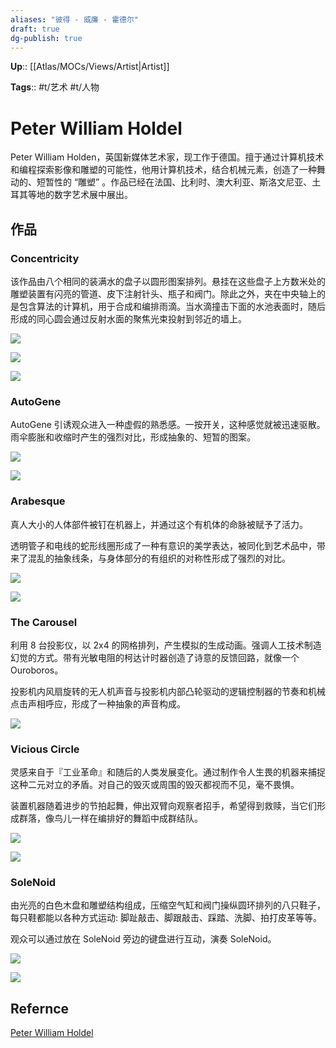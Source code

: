 ```yaml
---
aliases: "彼得 - 威廉 - 霍德尔"
draft: true
dg-publish: true
---
```


**Up**:: [[Atlas/MOCs/Views/Artist\|Artist]]

**Tags**:: #t/艺术 #t/人物 

# Peter William Holdel

Peter William Holden，英国新媒体艺术家，现工作于德国。擅于通过计算机技术和编程探索影像和雕塑的可能性，他用计算机技术，结合机械元素，创造了一种舞动的、短暂性的 “雕塑” 。作品已经在法国、比利时、澳大利亚、斯洛文尼亚、土耳其等地的数字艺术展中展出。

## 作品

### Concentricity

该作品由八个相同的装满水的盘子以圆形图案排列。悬挂在这些盘子上方数米处的雕塑装置有闪亮的管道、皮下注射针头、瓶子和阀门。除此之外，夹在中央轴上的是包含算法的计算机，用于合成和编排雨滴。当水滴撞击下面的水池表面时，随后形成的同心圆会通过反射水面的聚焦光束投射到邻近的墙上。

![](https://img.ractive.site/ominivore/i/2024-07/c4e27a379cc69c6c70c1d01f58db0c9f.png)

![](https://img.ractive.site/ominivore/i/2024-07/2e8caf92639bae0c6b77f100ea42a3ad.jpg)

![](https://img.ractive.site/ominivore/i/2024-07/9a824dcb7cbe75630632eb08134a7a03.jpg)

### AutoGene

AutoGene 引诱观众进入一种虚假的熟悉感。一按开关，这种感觉就被迅速驱散。雨伞膨胀和收缩时产生的强烈对比，形成抽象的、短暂的图案。

![](https://img.ractive.site/ominivore/i/2024-07/d76101646043aeae63e08181fe62d65f.jpg)

![](https://img.ractive.site/ominivore/i/2024-07/40272d2f18ee23bafd64a75bde83b170.jpg)

### Arabesque

真人大小的人体部件被钉在机器上，并通过这个有机体的命脉被赋予了活力。

透明管子和电线的蛇形线圈形成了一种有意识的美学表达，被同化到艺术品中，带来了混乱的抽象线条，与身体部分的有组织的对称性形成了强烈的对比。

![](https://img.ractive.site/ominivore/i/2024-07/ff2876e0b59c98746a09c92f0eae62e3.jpg)

![](https://img.ractive.site/ominivore/i/2024-07/05d4c8fe568601dce3fa00e06a237718.jpg)

### The Carousel

利用 8 台投影仪，以 2x4 的网格排列，产生模拟的生成动画。强调人工技术制造幻觉的方式。带有光敏电阻的柯达计时器创造了诗意的反馈回路，就像一个 Ouroboros。

投影机内风扇旋转的无人机声音与投影机内部凸轮驱动的逻辑控制器的节奏和机械点击声相呼应，形成了一种抽象的声音构成。

![](https://img.ractive.site/ominivore/i/2024-07/098de7924466dbdc58347b8e75ec22e6.png)

### Vicious Circle

灵感来自于『工业革命』和随后的人类发展变化。通过制作令人生畏的机器来捕捉这种二元对立的矛盾。对自己的毁灭或周围的毁灭都视而不见，毫不畏惧。

装置机器随着进步的节拍起舞，伸出双臂向观察者招手，希望得到救赎，当它们形成群落，像鸟儿一样在编排好的舞蹈中成群结队。

![](https://img.ractive.site/ominivore/i/2024-07/51b832de5cdb5df063c712b4617a9ca5.jpg)

![](https://img.ractive.site/ominivore/i/2024-07/34ab60158d201381da237ccdc6919777.jpg)

### SoleNoid

由光亮的白色木盘和雕塑结构组成，压缩空气缸和阀门操纵圆环排列的八只鞋子，每只鞋都能以各种方式运动: 脚趾敲击、脚跟敲击、踩踏、洗脚、拍打皮革等等。

观众可以通过放在 SoleNoid 旁边的键盘进行互动，演奏 SoleNoid。

![](https://img.ractive.site/ominivore/i/2024-07/b9bf30a79b938be9e0304805b64ef0a2.jpg)

![](https://img.ractive.site/ominivore/i/2024-07/17b9923cbf4ef998fade9097bf049c63.jpg)

## Refernce

[Peter William Holdel](https://www.peter-william-holden.com/)
